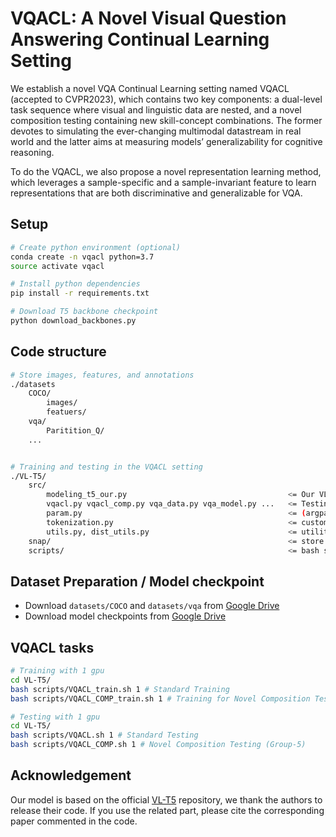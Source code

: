 # VQACL: A Novel Visual Question Answering Continual Learning Setting

We establish a novel VQA Continual Learning setting named VQACL (accepted to CVPR2023), which contains two key components: a dual-level task sequence where visual and linguistic data are nested, and a novel composition testing containing new skill-concept combinations. The former devotes to simulating the ever-changing multimodal datastream in real world and the latter aims at measuring models’ generalizability for cognitive reasoning.

To do the VQACL, we also propose a novel representation learning method, which leverages a sample-specific and a sample-invariant feature to learn
representations that are both discriminative and generalizable for VQA.

## Setup
```bash
# Create python environment (optional)
conda create -n vqacl python=3.7
source activate vqacl

# Install python dependencies
pip install -r requirements.txt

# Download T5 backbone checkpoint
python download_backbones.py

```

## Code structure
```bash
# Store images, features, and annotations
./datasets
    COCO/
        images/
        featuers/
    vqa/
        Paritition_Q/
    ...


# Training and testing in the VQACL setting
./VL-T5/
    src/
        modeling_t5_our.py                                    <= Our VL-T5 model classes
        vqacl.py vqacl_comp.py vqa_data.py vqa_model.py ...   <= Testing in the VQACL setting
        param.py                                              <= (argparse) configuration
        tokenization.py                                       <= custom tokenizer
        utils.py, dist_utils.py                               <= utility functions
    snap/                                                     <= store weight checkpoints
    scripts/                                                  <= bash scripts for evaluation
```

## Dataset Preparation / Model checkpoint
- Download `datasets/COCO` and `datasets/vqa` from [Google Drive](https://drive.google.com/drive/folders/1MBBhlkP83VMKS2Qe0SmFfzkHhMpIG5wf?usp=sharing)
- Download model checkpoints from [Google Drive](https://drive.google.com/drive/folders/1GDI9uG9OSQk0ObEaEJI3C6eKcDzh0yGp?usp=share_link)

## VQACL tasks

```bash
# Training with 1 gpu
cd VL-T5/
bash scripts/VQACL_train.sh 1 # Standard Training
bash scripts/VQACL_COMP_train.sh 1 # Training for Novel Composition Testing (Group-5)

# Testing with 1 gpu
cd VL-T5/
bash scripts/VQACL.sh 1 # Standard Testing
bash scripts/VQACL_COMP.sh 1 # Novel Composition Testing (Group-5)
```

## Acknowledgement

Our model is based on the official [VL-T5](https://github.com/j-min/VL-T5) repository, we thank the authors to release their code. If you use the related part, please cite the corresponding paper commented in the code.
